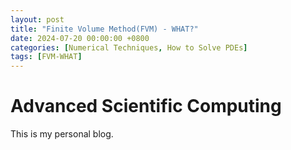 ```yaml
---
layout: post
title: "Finite Volume Method(FVM) - WHAT?"
date: 2024-07-20 00:00:00 +0800
categories: [Numerical Techniques, How to Solve PDEs]
tags: [FVM-WHAT]
---
```


# Advanced Scientific Computing

This is my personal blog.
